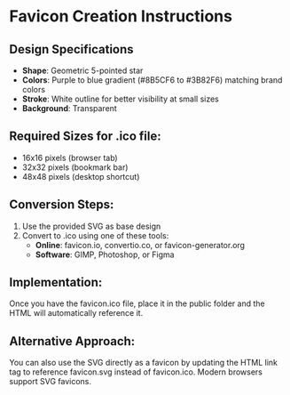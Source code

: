 # Favicon Creation Instructions

## Design Specifications
- **Shape**: Geometric 5-pointed star
- **Colors**: Purple to blue gradient (#8B5CF6 to #3B82F6) matching brand colors
- **Stroke**: White outline for better visibility at small sizes
- **Background**: Transparent

## Required Sizes for .ico file:
- 16x16 pixels (browser tab)
- 32x32 pixels (bookmark bar)
- 48x48 pixels (desktop shortcut)

## Conversion Steps:
1. Use the provided SVG as base design
2. Convert to .ico using one of these tools:
   - **Online**: favicon.io, convertio.co, or favicon-generator.org
   - **Software**: GIMP, Photoshop, or Figma

## Implementation:
Once you have the favicon.ico file, place it in the public folder and the HTML will automatically reference it.

## Alternative Approach:
You can also use the SVG directly as a favicon by updating the HTML link tag to reference favicon.svg instead of favicon.ico. Modern browsers support SVG favicons.